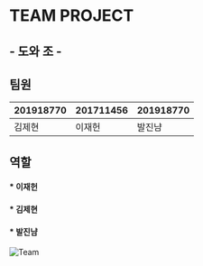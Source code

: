# **TEAM PROJECT**
## - 도와 **조** -

## **팀원**

201918770 | 201711456 | 201918770 |
----------|-----------|-----------|
  김제현  |   이재헌  |   발진냠   |


## **역할**
#### * 이재헌 
#### * 김제현
#### * 발진냠


![Team](https://user-images.githubusercontent.com/65211547/83039463-2de9b780-a079-11ea-8a5f-d658569eca4b.png)
